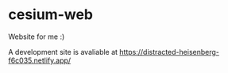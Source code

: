 # cesium-web
Website for me :)

A development site is avaliable at https://distracted-heisenberg-f6c035.netlify.app/
